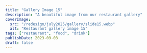 ```yaml
---
title: "Gallery Image 15"
description: "A beautiful image from our restaurant gallery"
coverImage:
  src: "/redesign/july2025/gallery/slide15.webp"
  alt: "Restaurant gallery image 15"
tags: ["restaurant", "food", "drink"]
publishDate: 2023-09-03
draft: false
---
```

